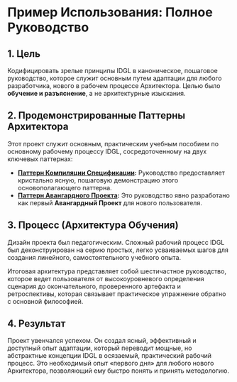 # Пример Использования: Полное Руководство

## 1. Цель
Кодифицировать зрелые принципы IDGL в каноническое, пошаговое руководство, которое служит основным путем адаптации для любого разработчика, нового в рабочем процессе Архитектора. Целью было **обучение и разъяснение**, а не архитектурные изыскания.

## 2. Продемонстрированные Паттерны Архитектора
Этот проект служит основным, практическим учебным пособием по основному рабочему процессу IDGL, сосредоточенному на двух ключевых паттернах:

*   **[Паттерн Компиляции Спецификации](../../01-patterns/01-Pattern-Spec-Compilation.md):** Руководство предоставляет кристально ясную, пошаговую демонстрацию этого основополагающего паттерна.
*   **[Паттерн Авангардного Проекта](../../01-patterns/11-Pattern-Strategic-Adoption.md):** Это руководство явно разработано как первый **Авангардный Проект** для нового пользователя.

## 3. Процесс (Архитектура Обучения)
Дизайн проекта был педагогическим. Сложный рабочий процесс IDGL был деконструирован на серию простых, легко усваиваемых шагов для создания линейного, самостоятельного учебного опыта.

Итоговая архитектура представляет собой шестичастное руководство, которое ведет пользователя от высокоуровневого определения сценария до окончательного, проверенного артефакта и ретроспективы, которая связывает практическое упражнение обратно с основной философией.

## 4. Результат
Проект увенчался успехом. Он создал ясный, эффективный и доступный опыт адаптации, который переводит мощные, но абстрактные концепции IDGL в осязаемый, практический рабочий процесс. Это необходимый опыт «первого дня» для любого нового Архитектора, позволяющий ему быстро понять и принять методологию.
